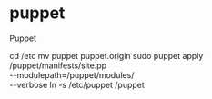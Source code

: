 puppet
======

Puppet

cd /etc
mv puppet puppet.origin
sudo puppet apply /puppet/manifests/site.pp \
	--modulepath=/puppet/modules/ \
	--verbose
ln -s /etc/puppet /puppet
